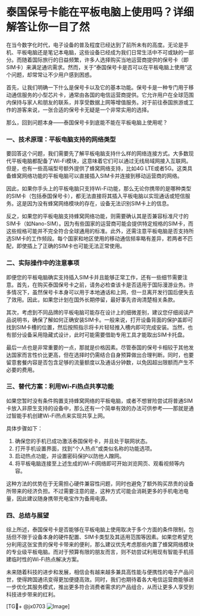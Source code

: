# 泰国保号卡能在平板电脑上使用吗？详细解答让你一目了然

在当今数字化时代，电子设备的普及程度已经达到了前所未有的高度。无论是手机、平板电脑还是笔记本电脑，这些设备已经成为我们日常生活中不可或缺的一部分。而随着国际旅行的日益频繁，许多人选择购买当地运营商提供的保号卡（即SIM卡）来满足通讯需求。然而，关于“泰国保号卡是否可以在平板电脑上使用”这个问题，却常常让不少用户感到困惑。

首先，让我们明确一下什么是保号卡以及它的基本功能。保号卡是一种专门用于移动通信服务的小型芯片卡，通常由各国的电信运营商提供。它允许用户在全球范围内保持与家人和朋友的联系，并享受数据上网等增值服务。对于前往泰国旅游或工作的游客来说，一张合适的保号卡无疑是一个非常实用的选择。

那么，回到问题本身——泰国保号卡到底能不能在平板电脑上使用呢？

### 一、技术原理：平板电脑支持的网络类型

要回答这个问题，我们需要先了解平板电脑支持什么样的网络连接方式。大多数现代平板电脑都配备了Wi-Fi模块，这意味着它们可以通过无线局域网接入互联网。但是，也有一些高端型号额外提供了蜂窝网络支持，比如4G LTE或者5G。这类具备蜂窝网络功能的平板电脑可以直接插入SIM卡并连接到移动运营商的网络。

因此，如果你手头上的平板电脑只支持Wi-Fi功能，那么无论你携带的是哪种类型的SIM卡（包括泰国保号卡），都无法直接将其插入平板电脑以实现通话或短信服务。这是因为没有蜂窝网络模块的存在，设备无法识别SIM卡上的信息。

反之，如果您的平板电脑支持蜂窝网络功能，则需要确认其是否兼容标准尺寸的SIM卡（如Nano-SIM）。因为有些国家的运营商可能会提供特定规格的SIM卡，而这些规格可能并不完全符合全球通用的标准。此外，还需注意平板电脑是否支持所选SIM卡的工作频段。每个国家和地区使用的移动通信频率略有差异，若两者不匹配，即使插上了正确的SIM卡也可能无法正常使用。

### 二、实际操作中的注意事项

即便您的平板电脑确实支持插入SIM卡并且能够正常工作，还有一些细节需要注意。首先，在购买泰国保号卡之前，请务必检查该卡是否适用于国际漫游业务。许多情况下，虽然保号卡本身可以用于本地通话和上网，但一旦离开发行国后便失去了效用。因此，如果您计划在国外长期停留，最好事先咨询清楚相关条款。

其次，考虑到不同品牌的平板电脑可能存在设计上的细微差别，建议您仔细阅读产品说明书，确保了解如何正确安装SIM卡。一般来说，打开设备背面的保护盖即可找到SIM卡槽的位置，然后按照指示将卡片轻轻推入槽内即可完成安装。当然，也有部分设备采用隐藏式设计，此时可能需要借助专用工具才能取出SIM卡托盘。

最后一点也是非常重要的一点，那就是价格因素。尽管泰国的保号卡相较于其他发达国家而言性价比更高，但在选择时仍需结合自身预算做出合理判断。同时，也要留意套餐内容是否包含足够的流量额度以及通话分钟数，以免因超出限额而产生不必要的费用。

### 三、替代方案：利用Wi-Fi热点共享功能

如果您暂时没有条件购置支持蜂窝网络的平板电脑，或者不想冒险尝试将普通SIM卡放入非原生支持的设备中，那么还有一个简单有效的办法可供参考——那就是通过智能手机创建Wi-Fi热点来实现共享上网。

具体步骤如下：
1. 确保您的手机已成功激活泰国保号卡，并且处于联网状态。
2. 打开手机设置界面，找到“个人热点”或类似名称的功能选项。
3. 启动热点功能，并设置密码保护以防他人蹭网。
4. 将平板电脑连接至上述生成的Wi-Fi网络即可开始浏览网页、观看视频等内容。

这种方法的优势在于无需担心硬件兼容性问题，同时也避免了额外购买昂贵的设备所带来的经济负担。不过需要注意的是，这种方式可能会消耗更多的手机电池电量，因此建议随身携带充电宝作为备用电源。

### 四、总结与展望

综上所述，泰国保号卡是否能够在平板电脑上使用取决于多个方面的条件限制，包括但不限于设备本身的硬件配置、SIM卡类型及其适用范围等因素。如果您希望充分利用这张宝贵的保号卡带来的便利，那么建议优先考虑那些内置了蜂窝网络模块的专业级平板电脑。而对于预算有限的朋友而言，则不妨尝试利用现有智能手机搭建临时性的Wi-Fi热点解决方案。

未来随着科技的进步和发展，相信会有越来越多兼具高性能与便携性的电子产品问世，使得跨国通讯变得更加便捷高效。同时，我们也期待着各大电信运营商能够进一步优化其服务模式，推出更多符合消费者需求的产品组合，从而让更多人享受到科技进步带来的红利。

[TG💪+ @jx0703 ![Image](https://github.com/user-attachments/assets/dbca1d08-cadb-493c-b0ec-ad6f7a83f270)]